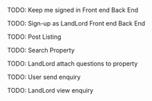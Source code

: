 TODO: Keep me signed in
Front end [](../src/client/pages/Login.tsx)
Back End [](../src/server/routes/auth.ts)

TODO: Sign-up as LandLord
Front end [](../src/client/pages/Register.tsx)
Back End [](../src/server/routes/auth.ts)

TODO: Post Listing

TODO: Search Property

TODO: LandLord attach questions to property

TODO: User send enquiry

TODO: LandLord view enquiry